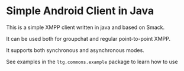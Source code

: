 # Simple Android Client in Java


This is a simple XMPP client written in java and based on Smack. 

It can be used both for groupchat and regular point-to-point XMPP. 

It supports both synchronous and asynchronous modes. 

See examples in the `ltg.commons.example` package to learn how to use